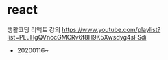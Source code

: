 # react
생활코딩 리액트 강의
https://www.youtube.com/playlist?list=PLuHgQVnccGMCRv6f8H9K5Xwsdyg4sFSdi

* 20200116~
